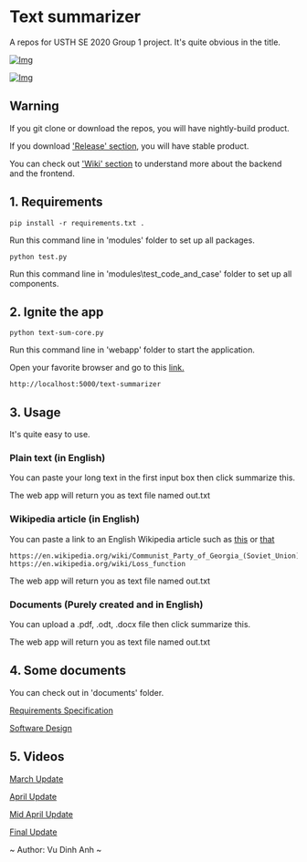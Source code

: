 # Text summarizer
A repos for USTH SE 2020 Group 1 project. It's quite obvious in the title.

[![Img](https://img.shields.io/badge/Python-3-green)]()

[![Img](https://img.shields.io/badge/License-TheUnlicense-yellow)](https://unlicense.org/)

## Warning
If you git clone or download the repos, you will have nightly-build product.

If you download ['Release' section](https://github.com/dinhanhx/text-summarizer/releases), you will have stable product.

You can check out ['Wiki' section](https://github.com/dinhanhx/text-summarizer/wiki) to understand more about the backend and the frontend.
## 1. Requirements
```
pip install -r requirements.txt .
```
Run this command line in 'modules' folder to set up all packages.

```
python test.py
```
Run this command line in 'modules\test_code_and_case' folder to set up all components.

## 2. Ignite the app
```
python text-sum-core.py
```
Run this command line in 'webapp' folder to start the application.

Open your favorite browser and go to this [link.](http://localhost:5000/text-summarizer)
```
http://localhost:5000/text-summarizer
```

## 3. Usage
It's quite easy to use.
### Plain text (in English)
You can paste your long text in the first input box then click summarize this.

The web app will return you as text file named out.txt
### Wikipedia article (in English)
You can paste a link to an English Wikipedia article such as [this](https://en.wikipedia.org/wiki/Loss_function) or [that](https://en.wikipedia.org/wiki/Communist_Party_of_Georgia_(Soviet_Union))
```
https://en.wikipedia.org/wiki/Communist_Party_of_Georgia_(Soviet_Union)
https://en.wikipedia.org/wiki/Loss_function
```
The web app will return you as text file named out.txt
### Documents (Purely created and in English)
You can upload a .pdf, .odt, .docx file then click summarize this.

The web app will return you as text file named out.txt

## 4. Some documents
You can check out in 'documents' folder.

[Requirements Specification](https://docs.google.com/document/d/1JPUjkj7WB9qNS9bpn55QV00t1JlRpcWaTEJ1eBziqg0/)

[Software Design](https://docs.google.com/document/d/108BHsuCUpyInWNZPYqluplRkP0l9gAbkfa2SGPCXjkk/)

## 5. Videos
[March Update](https://youtu.be/UZ9a2ci0-4Q)

[April Update](https://youtu.be/4AlDmCvgi20)

[Mid April Update]()

[Final Update]()

~ Author: Vu Dinh Anh ~
